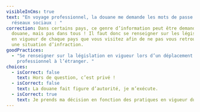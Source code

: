 ```yaml
---
visibleInCms: true
text: "En voyage professionnel, la douane me demande les mots de passe de mes
  réseaux sociaux : "
correction: Dans certains pays, ce genre d’information peut être demandé par la
  douane, mais pas dans tous ! Il faut donc se renseigner sur les législations
  en vigueur de chaque pays que vous visitez afin de ne pas vous retrouver dans
  une situation d’infraction.
goodPractices:
  - "Se renseigner sur la législation en vigueur lors d’un déplacement
    professionnel à l’étranger. "
choices:
  - isCorrect: false
    text: Hors de question, c’est privé !
  - isCorrect: false
    text: La douane fait figure d’autorité, je m’exécute.
  - isCorrect: true
    text: Je prends ma décision en fonction des pratiques en vigueur du pays visité.
---
```

